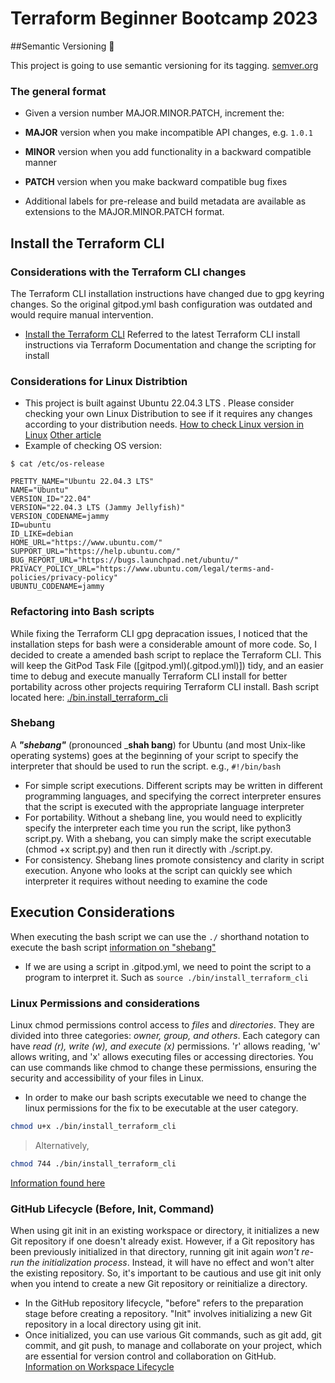 # Terraform Beginner Bootcamp 2023

##Semantic Versioning :mage:

This project is going to use semantic versioning for its tagging. 
[semver.org](https://semver.org/)

### The general format

- Given a version number MAJOR.MINOR.PATCH, increment the:

- **MAJOR** version when you make incompatible API changes, e.g. `1.0.1`
- **MINOR** version when you add functionality in a backward compatible manner
- **PATCH** version when you make backward compatible bug fixes
- Additional labels for pre-release and build metadata are available as extensions to the MAJOR.MINOR.PATCH format.

## Install the Terraform CLI

### Considerations with the Terraform CLI changes
The Terraform CLI installation instructions have changed due to gpg keyring changes. So the original gitpod.yml bash configuration was outdated and would require manual intervention.
- [Install the Terraform CLI](https://developer.hashicorp.com/terraform/tutorials/aws-get-started/install-cli)
Referred to the latest Terraform CLI install instructions via Terraform Documentation and change the scripting for install

### Considerations for Linux Distribtion 
- This project is built against Ubuntu 22.04.3 LTS . Please consider checking your own Linux Distribution to see if it requires any changes according to your distribution needs. 
[How to check Linux version in Linux](https://www.cyberciti.biz/faq/how-to-check-os-version-in-linux-command-line/)
[Other article](https://www.tecmint.com/check-linux-os-version/#:~:text=The%20best%20way%20to%20determine,on%20almost%20all%20Linux%20systems.)
- Example of checking OS version:
```
$ cat /etc/os-release

PRETTY_NAME="Ubuntu 22.04.3 LTS"
NAME="Ubuntu"
VERSION_ID="22.04"
VERSION="22.04.3 LTS (Jammy Jellyfish)"
VERSION_CODENAME=jammy
ID=ubuntu
ID_LIKE=debian
HOME_URL="https://www.ubuntu.com/"
SUPPORT_URL="https://help.ubuntu.com/"
BUG_REPORT_URL="https://bugs.launchpad.net/ubuntu/"
PRIVACY_POLICY_URL="https://www.ubuntu.com/legal/terms-and-policies/privacy-policy"
UBUNTU_CODENAME=jammy
```

### Refactoring into Bash scripts
While fixing the Terraform CLI gpg depracation issues, I noticed that the installation steps for bash were a considerable amount of more code. So, I decided to create a amended bash script to replace the Terraform CLI. 
This will keep the GitPod Task File ([gitpod.yml)(.gitpod.yml)]) tidy, and an easier time to debug and execute manually Terraform CLI install for better portability across other projects requiring Terraform CLI install. 
Bash script located here: [./bin.install_terraform_cli](./bin/install_terraform_cli)

### Shebang

A ***"shebang"*** (pronounced ___shah bang__) for Ubuntu (and most Unix-like operating systems) goes at the beginning of your script to specify the interpreter that should be used to run the script. e.g., `#!/bin/bash`
- For simple script executions. Different scripts may be written in different programming languages, and specifying the correct interpreter ensures that the script is executed with the appropriate language interpreter
- For portability. Without a shebang line, you would need to explicitly specify the interpreter each time you run the script, like python3 script.py. With a shebang, you can simply make the script executable (chmod +x script.py) and then run it directly with ./script.py.
- For consistency. Shebang lines promote consistency and clarity in script execution. Anyone who looks at the script can quickly see which interpreter it requires without needing to examine the code

## Execution Considerations 

When executing the bash script we can use the `./` shorthand notation to execute the bash script 
[information on "shebang"](https://en.wikipedia.org/wiki/Shebang_(Unix))
- If we are using a script in .gitpod.yml, we need to point the script to a program to interpret it. Such as `source ./bin/install_terraform_cli`

### Linux Permissions and considerations

Linux chmod permissions control access to *files* and *directories*. They are divided into three categories: *owner, group, and others*. Each category can have _read (r), write (w), and execute (x)_ permissions. 'r' allows reading, 'w' allows writing, and 'x' allows executing files or accessing directories. You can use commands like chmod to change these permissions, ensuring the security and accessibility of your files in Linux.

- In order to make our bash scripts executable we need to change the linux permissions for the fix to be executable at the user category. 
```sh
chmod u+x ./bin/install_terraform_cli
```

> Alternatively,
```sh
chmod 744 ./bin/install_terraform_cli
```
[Information found here](https://en.wikipedia.org/wiki/Chmod#:~:text=access%20the%20file.-,Numerical%20permissions,%2C%20setgid%2C%20and%20sticky%20flags.)

### GitHub Lifecycle (Before, Init, Command)

When using git init in an existing workspace or directory, it initializes a new Git repository if one doesn't already exist. However, if a Git repository has been previously initialized in that directory, running git init again *won't re-run the initialization process*. Instead, it will have no effect and won't alter the existing repository. So, it's important to be cautious and use git init only when you intend to create a new Git repository or reinitialize a directory.

- In the GitHub repository lifecycle, "before" refers to the preparation stage before creating a repository. "Init" involves initializing a new Git repository in a local directory using git init. 
- Once initialized, you can use various Git commands, such as git add, git commit, and git push, to manage and collaborate on your project, which are essential for version control and collaboration on GitHub.
[Information on Workspace Lifecycle](https://www.gitpod.io/docs/configure/workspaces/workspace-lifecycle)
